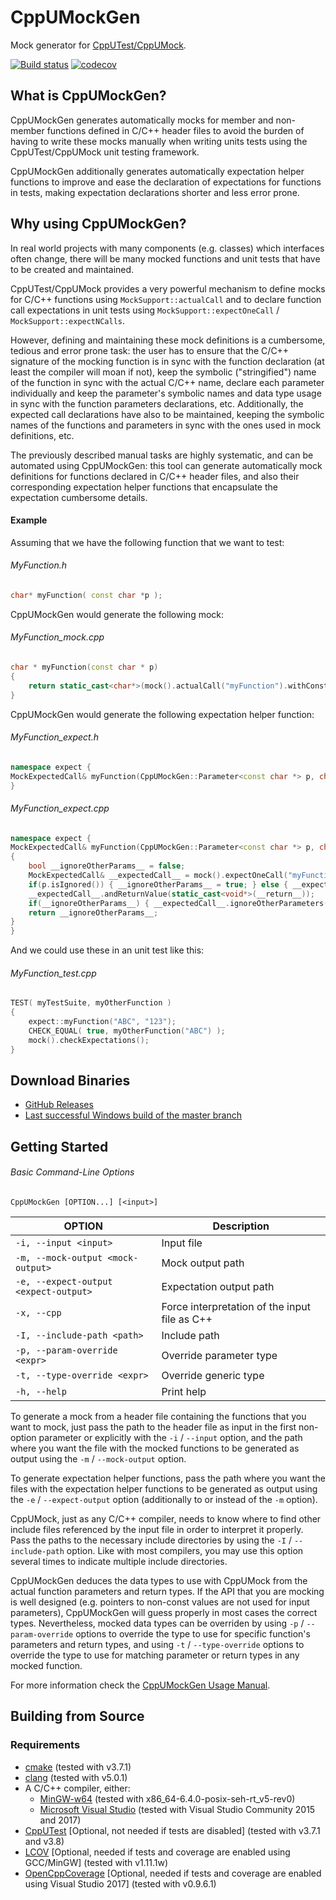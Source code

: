 
CppUMockGen
===========
Mock generator for [CppUTest/CppUMock](http://cpputest.github.io/).

[![Build status](https://ci.appveyor.com/api/projects/status/3ch50mcu29pgv5st/branch/master?svg=true)](https://ci.appveyor.com/project/jgonzalezdr/cppumockgen/branch/master)
[![codecov](https://codecov.io/gh/jgonzalezdr/CppUMockGen/branch/master/graph/badge.svg)](https://codecov.io/gh/jgonzalezdr/CppUMockGen)

## What is CppUMockGen?

CppUMockGen generates automatically mocks for member and non-member functions defined in C/C++ header files to avoid the burden of having to write these mocks manually when writing units tests using the CppUTest/CppUMock unit testing framework.

CppUMockGen additionally generates automatically expectation helper functions to improve and ease the declaration of expectations for functions in tests, making expectation declarations shorter and less error prone.

## Why using CppUMockGen?

In real world projects with many components (e.g. classes) which interfaces often change, there will be many mocked functions and unit tests that have to be created and maintained.

CppUTest/CppUMock provides a very powerful mechanism to define mocks for C/C\++ functions using `MockSupport::actualCall` and to declare function call expectations in unit tests using `MockSupport::expectOneCall` / `MockSupport::expectNCalls`.

However, defining and maintaining these mock definitions is a cumbersome, tedious and error prone task: the user has to ensure that the C/C\++ signature of the mocking function is in sync with the function declaration (at least the compiler will moan if not), keep the symbolic ("stringified") name of the function in sync with the actual C/C\++ name, declare each parameter individually and keep the parameter's symbolic names and data type usage in sync with the function parameters declarations, etc. Additionally, the expected call declarations have also to be maintained, keeping the symbolic names of the functions and parameters in sync with the ones used in mock definitions, etc.

The previously described manual tasks are highly systematic, and can be automated using CppUMockGen: this tool can generate automatically mock definitions for functions declared in C/C\++ header files, and also their corresponding expectation helper functions that encapsulate the expectation cumbersome details.

#### Example

Assuming that we have the following function that we want to test:

###### MyFunction.h
```cpp
char* myFunction( const char *p );
```

CppUMockGen would generate the following mock:

###### MyFunction_mock.cpp
```cpp
char * myFunction(const char * p)
{
    return static_cast<char*>(mock().actualCall("myFunction").withConstPointerParameter("p", p).returnStringValue());
}
```

CppUMockGen would generate the following expectation helper function:

###### MyFunction_expect.h
```cpp
namespace expect {
MockExpectedCall& myFunction(CppUMockGen::Parameter<const char *> p, char * __return__);
}
```

###### MyFunction_expect.cpp
```cpp
namespace expect {
MockExpectedCall& myFunction(CppUMockGen::Parameter<const char *> p, char * __return__)
{
    bool __ignoreOtherParams__ = false;
    MockExpectedCall& __expectedCall__ = mock().expectOneCall("myFunction");
    if(p.isIgnored()) { __ignoreOtherParams__ = true; } else { __expectedCall__.withConstPointerParameter("p", p); }
    __expectedCall__.andReturnValue(static_cast<void*>(__return__));
    if(__ignoreOtherParams__) { __expectedCall__.ignoreOtherParameters(); }
    return __ignoreOtherParams__;
}
}
```

And we could use these in an unit test like this:

###### MyFunction_test.cpp
```cpp
TEST( myTestSuite, myOtherFunction )
{
    expect::myFunction("ABC", "123");
    CHECK_EQUAL( true, myOtherFunction("ABC") );
    mock().checkExpectations();
}
```

## Download Binaries

* [GitHub Releases](https://github.com/jgonzalezdr/CppUMockGen/releases)
* [Last successful Windows build of the master branch](https://ci.appveyor.com/api/projects/jgonzalezdr/CppUMockGen/artifacts/CppUMockGen.exe?branch=master&job=Environment:%20Platform=MinGW64,%20PlatformToolset=6.3.0,%20Configuration=Release,%20Test=False,%20PublishArtifacts=True,%20APPVEYOR_BUILD_WORKER_IMAGE=Visual%20Studio%202015)

## Getting Started

###### Basic Command-Line Options

`CppUMockGen [OPTION...] [<input>]`

| OPTION                                | Description                                   |
| -                                     | -                                             |
| `-i, --input <input> `                | Input file                                    |
| `-m, --mock-output <mock-output>`     | Mock output path                              |
| `-e, --expect-output <expect-output>` | Expectation output path                              |
| `-x, --cpp`                           | Force interpretation of the input file as C++ |
| `-I, --include-path <path>`           | Include path                                  |
| `-p, --param-override <expr>`         | Override parameter type                       |
| `-t, --type-override <expr>`          | Override generic type                         |
| `-h, --help`                          | Print help                                    |

To generate a mock from a header file containing the functions that you want to mock, just pass the path to the header file as input in the first non-option parameter or explicitly with the `-i` / `--input` option, and the path where you want the file with the mocked functions to be generated as output using the `-m` / `--mock-output` option.

To generate expectation helper functions, pass the path where you want the files with the expectation helper functions to be generated as output using the `-e` / `--expect-output` option (additionally to or instead of the `-m` option).

CppUMock, just as any C/C++ compiler, needs to know where to find other include files referenced by the input file in order to interpret it properly. Pass the paths to the necessary include directories by using the `-I` / `--include-path` option. Like with most compilers, you may use this option several times to indicate multiple include directories.

CppUMockGen deduces the data types to use with CppUMock from the actual function parameters and return types. If the API that you are mocking is well designed (e.g. pointers to non-const values are not used for input parameters), CppUMockGen will guess properly in most cases the correct types. Nevertheless, mocked data types can be overriden by using `-p` / `--param-override` options to override the type to use for specific function's parameters and return types, and using `-t` / `--type-override` options to override the type to use for matching parameter or return types in any mocked function.

For more information check the [CppUMockGen Usage Manual](MANUAL.md).

## Building from Source

### Requirements

- [cmake](https://cmake.org/) (tested with v3.7.1)
- [clang](http://releases.llvm.org/download.html) (tested with v5.0.1)
- A C/C++ compiler, either:
  - [MinGW-w64](https://sourceforge.net/projects/mingw-w64/) (tested with x86_64-6.4.0-posix-seh-rt_v5-rev0)
  - [Microsoft Visual Studio](https://www.visualstudio.com/es/downloads/) (tested with Visual Studio Community 2015 and 2017)
- [CppUTest](http://cpputest.github.io/) [Optional, not needed if tests are disabled] (tested with v3.7.1 and v3.8)
- [LCOV](https://github.com/jgonzalezdr/lcov/releases) [Optional, needed if tests and coverage are enabled using GCC/MinGW] (tested with v1.11.1w)
- [OpenCppCoverage](https://github.com/OpenCppCoverage/OpenCppCoverage) [Optional, needed if tests and coverage are enabled using Visual Studio 2017] (tested with v0.9.6.1)